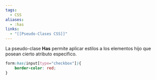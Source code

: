 ```yaml
---
tags:
  - CSS
aliases:
  - :has
links:
  - "[[Pseudo-Clases CSS]]"
---
```

La pseudo-clase **Has** permite aplicar estilos a los elementos hijo que posean cierto atributo especifico.
```css
form:has(input[type="checkbox"]){
	border-color: red;
}
```